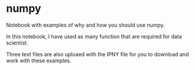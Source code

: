 # numpy
Notebook with examples of why and how you should use numpy.

In this notebook, I have used as many function that are required for data scientist.

Three text files are also uploaed with the IPNY file for you to download and work with these examples.


